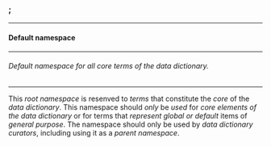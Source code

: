 ### ;



------
#### Default namespace



------
###### Default namespace for all core terms of the data dictionary.



------
This *root namespace* is resenved to *terms* that constitute the *core* of the *data dictionary*. This namespace should *only* be *used* for *core elements of the data dictionary* or for terms that *represent global or default* items of *general purpose*. The namespace should only be used by *data dictionary curators*, including using it as a *parent namespace*.